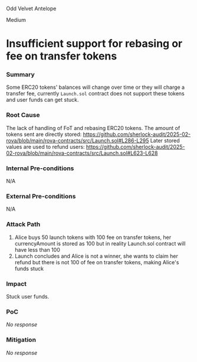 Odd Velvet Antelope

Medium

# Insufficient support for rebasing or fee on transfer tokens

### Summary

Some ERC20 tokens' balances will change over time or they will charge a transfer fee, currently `Launch.sol` contract does not support these tokens and user funds can get stuck.

### Root Cause

The lack of handling of FoT and rebasing ERC20 tokens.
The amount of tokens sent are directly stored:
https://github.com/sherlock-audit/2025-02-rova/blob/main/rova-contracts/src/Launch.sol#L286-L295
Later stored values are used to refund users:
https://github.com/sherlock-audit/2025-02-rova/blob/main/rova-contracts/src/Launch.sol#L623-L628

### Internal Pre-conditions

N/A

### External Pre-conditions

N/A

### Attack Path

1. Alice buys 50 launch tokens with 100 fee on transfer tokens, her currencyAmount is stored as 100 but in reality Launch.sol contract will have less than 100
2. Launch concludes and Alice is not a winner, she wants to claim her refund but there is not 100 of fee on transfer tokens, making Alice's funds stuck

### Impact

Stuck user funds.

### PoC

_No response_

### Mitigation

_No response_